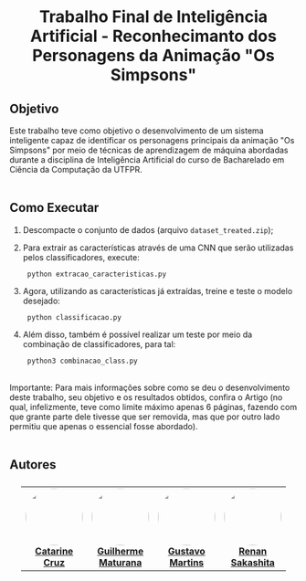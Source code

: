 <h1 align="center"> Trabalho Final de Inteligência Artificial - Reconhecimanto dos Personagens da Animação "Os Simpsons" </h1>

## Objetivo
Este trabalho teve como objetivo o desenvolvimento de um sistema inteligente capaz de identificar os personagens principais da animação "Os Simpsons" por meio de técnicas de aprendizagem de máquina abordadas durante a disciplina de Inteligência Artificial do curso de Bacharelado em Ciência da Computação da UTFPR. <br><br>


## Como Executar

1. Descompacte o conjunto de dados (arquivo `dataset_treated.zip`);

2. Para extrair as características através de uma CNN que serão utilizadas pelos classificadores, execute:


        python extracao_caracteristicas.py


3. Agora, utilizando as características já extraídas, treine e teste o modelo desejado:

        python classificacao.py

4. Além disso, também é possível realizar um teste por meio da combinação de classificadores, para tal:
   
        python3 combinacao_class.py

<br>
Importante: Para mais informações sobre como se deu o desenvolvimento deste trabalho, seu objetivo e os resultados obtidos, confira o Artigo (no qual, infelizmente, teve como limite máximo apenas 6 páginas, fazendo com que grante parte dele tivesse que ser removida, mas que por outro lado permitiu que apenas o essencial fosse abordado).<br><br>


## Autores

<table style="flex-wrap: wrap; display: flex; align-items: center;  flex-direction: column;" ><tr>


<td align="center"><a href="https://github.com/eniira">
 <img style="border-radius: 50%;" src="https://avatars.githubusercontent.com/u/102331777?v=4" width="100px;" alt=""/>
<br />
 <b>Catarine<br>Cruz
</b>
 </a> <a href="https://github.com/eniira" title="Repositorio Catarine Cruz"></a>
</td>

<td align="center"><a href="https://github.com/Fgarm">
 <img style="border-radius: 50%;" src="https://avatars.githubusercontent.com/u/69016293?v=4" width="100px;" alt=""/>
<br />
 <b>Guilherme<br>Maturana</b></a>
 <a href="https://github.com/Fgarm" title="Repositorio Guilherme Maturana"></a>
</td>

<td align="center"><a href="https://github.com/GustavoMartinx">
 <img style="border-radius: 50%;" src="https://avatars.githubusercontent.com/u/90780907?v=4" width="100px;" alt=""/>
<br />
 <b>Gustavo<br>Martins</b>
 </a> <a href="https://github.com/GustavoMartinx" title="Repositorio Gustavo Martins"></a>
</td>

<td align="center"><a href="https://github.com/RenanGAS">
 <img style="border-radius: 50%;" src="https://avatars.githubusercontent.com/u/68087317?v=4" width="100px;" alt=""/>
<br />
 <b>Renan<br>Sakashita
</b>
 </a> <a href="https://github.com/RenanGAS" title="Repositorio Renan Sakashita"></a>

</td>

</tr></table>